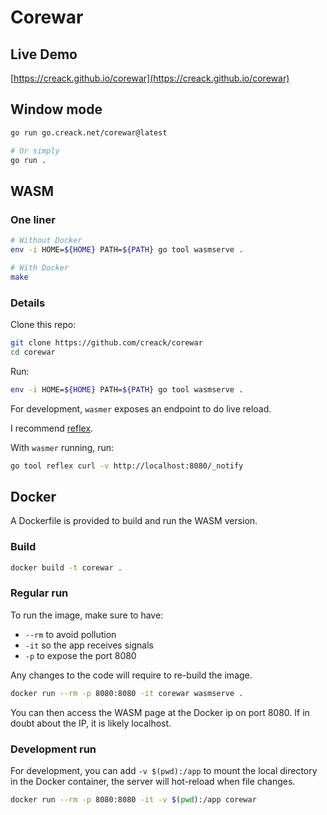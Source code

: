 # Corewar

## Live Demo

[https://creack.github.io/corewar](https://creack.github.io/corewar)

## Window mode

```sh
go run go.creack.net/corewar@latest

# Or simply
go run .
```

## WASM

### One liner

```sh
# Without Docker
env -i HOME=${HOME} PATH=${PATH} go tool wasmserve .

# With Docker
make
```

### Details

Clone this repo:

```sh
git clone https://github.com/creack/corewar
cd corewar
```

Run:

```sh
env -i HOME=${HOME} PATH=${PATH} go tool wasmserve .
```

For development, `wasmer` exposes an endpoint to do live reload.

I recommend [reflex](https://github.com/cespare/reflex).

With `wasmer` running, run:

```sh
go tool reflex curl -v http://localhost:8080/_notify
```

## Docker

A Dockerfile is provided to build and run the WASM version.

### Build

```sh
docker build -t corewar .
```

### Regular run

To run the image, make sure to have:

- `--rm` to avoid pollution
- `-it` so the app receives signals
- `-p` to expose the port 8080

Any changes to the code will require to re-build the image.

```sh
docker run --rm -p 8080:8080 -it corewar wasmserve .
```

You can then access the WASM page at the Docker ip on port 8080. If in doubt about the IP, it is likely localhost.

### Development run

For development, you can add `-v $(pwd):/app` to mount the local directory in the Docker container, the server will hot-reload when file changes.

```sh
docker run --rm -p 8080:8080 -it -v $(pwd):/app corewar
```
